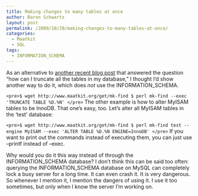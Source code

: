```yaml
---
title: Making changes to many tables at once
author: Baron Schwartz
layout: post
permalink: /2009/10/29/making-changes-to-many-tables-at-once/
categories:
  - Maatkit
  - SQL
tags:
  - INFORMATION_SCHEMA
---
```

As an alternative to [another recent blog post][1] that answered the question &#8220;how can I truncate all the tables in my database,&#8221; I thought I&#8217;d show another way to do it, which does *not* use the INFORMATION_SCHEMA.

`<pre>$ wget http://www.maatkit.org/get/mk-find
$ perl mk-find --exec 'TRUNCATE TABLE %D.%N'
</pre>` 
The other example is how to alter MyISAM tables to be InnoDB. That one&#8217;s easy, too. Let&#8217;s alter all MyISAM tables in the &#8216;test&#8217; database:

`<pre>$ wget http://www.maatkit.org/get/mk-find
$ perl mk-find test --engine MyISAM --exec 'ALTER TABLE %D.%N ENGINE=InnoDB'
</pre>` 
If you want to print out the commands instead of executing them, you can just use &#8211;printf instead of &#8211;exec.

Why would you do it this way instead of through the INFORMATION\_SCHEMA database? I don&#8217;t think this can be said too often: querying the INFORMATION\_SCHEMA database on MySQL can completely lock a busy server for a long time. It can even crash it. It is very dangerous. So whenever I mention it, I mention the dangers of using it. I use it too sometimes, but only when I know the server I&#8217;m working on.

 [1]: http://blogs.sun.com/trentlloyd/entry/making_changes_to_all_tables